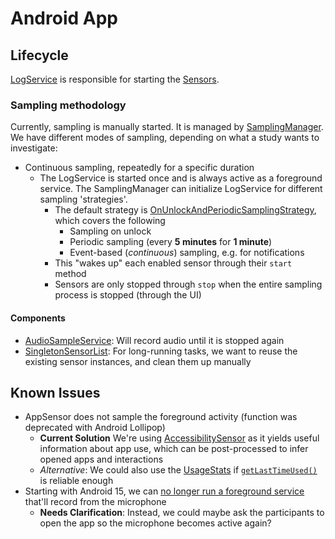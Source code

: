 # Android App

## Lifecycle
[LogService](app/src/main/java/de/mimuc/senseeverything/service/LogService.java) is responsible for starting the [Sensors](app/src/main/java/de/mimuc/senseeverything/sensor).

### Sampling methodology
Currently, sampling is manually started. It is managed by [SamplingManager](app/src/main/java/de/mimuc/senseeverything/service/SamplingManager.java). We have different modes of sampling, depending on what a study wants to investigate:
* Continuous sampling, repeatedly for a specific duration
  * The LogService is started once and is always active as a foreground service. The SamplingManager can initialize LogService for different sampling 'strategies'.
    * The default strategy is [OnUnlockAndPeriodicSamplingStrategy](app/src/main/java/de/mimuc/senseeverything/service/sampling/OnUnlockAndPeriodicSamplingStrategy.java), which covers the following
      * Sampling on unlock
      * Periodic sampling (every **5 minutes** for **1 minute**)
      * Event-based (*continuous*) sampling, e.g. for notifications
    * This "wakes up" each enabled sensor through their `start` method
    * Sensors are only stopped through `stop` when the entire sampling process is stopped (through the UI)

#### Components
* [AudioSampleService](app/src/main/java/de/mimuc/senseeverything/sensor/implementation/AudioSampleSensor.java): Will record audio until it is stopped again
* [SingletonSensorList](app/src/main/java/de/mimuc/senseeverything/sensor/SingletonSensorList.java): For long-running tasks, we want to reuse the existing sensor instances, and clean them up manually

## Known Issues
* AppSensor does not sample the foreground activity (function was deprecated with Android Lollipop)
  * **Current Solution** We're using [AccessibilitySensor](app/src/main/java/de/mimuc/senseeverything/sensor/implementation/AccessibilitySensor.java) as it yields useful information about app use, which can be post-processed to infer opened apps and interactions
  * *Alternative*: We could also use the [UsageStats](https://developer.android.com/reference/android/app/usage/UsageStats) if [`getLastTimeUsed()`](https://developer.android.com/reference/android/app/usage/UsageStats#getLastTimeUsed()) is reliable enough
* Starting with Android 15, we can [no longer run a foreground service](https://developer.android.com/about/versions/15/changes/foreground-service-types#microphone) that'll record from the microphone
  * **Needs Clarification**: Instead, we could maybe ask the participants to open the app so the microphone becomes active again? 